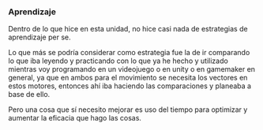 ### Aprendizaje
Dentro de lo que hice en esta unidad, no hice casi nada de estrategias de aprendizaje per se.

Lo que más se podría considerar como estrategia fue la de ir comparando lo que iba leyendo y practicando con lo que ya he hecho y utilizado mientras voy programando en un videojuego o en unity o en gamemaker en general, ya que en ambos para el movimiento se necesita los vectores en estos motores, entonces ahí iba haciendo las comparaciones y planeaba a base de ello.

Pero una cosa que sí necesito mejorar es uso del tiempo para optimizar y aumentar la eficacia que hago las cosas.
